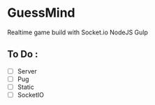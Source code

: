 # GuessMind

Realtime game build with Socket.io NodeJS Gulp

## To Do :
- [ ] Server
- [ ] Pug
- [ ] Static
- [ ] SocketIO